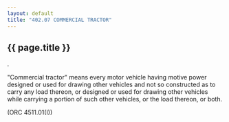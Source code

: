 ```yaml
---
layout: default 
title: "402.07 COMMERCIAL TRACTOR"
---
```


{{ page.title }}
----------------

.

"Commercial tractor" means every motor vehicle having motive power
designed or used for drawing other vehicles and not so constructed as to
carry any load thereon, or designed or used for drawing other vehicles
while carrying a portion of such other vehicles, or the load thereon, or
both.

(ORC 4511.01(I))
